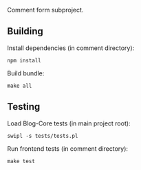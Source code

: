 Comment form subproject.

## Building

Install dependencies (in comment directory):

    npm install

Build bundle:

    make all

## Testing

Load Blog-Core tests (in main project root):

    swipl -s tests/tests.pl

Run frontend tests (in comment directory):

    make test
